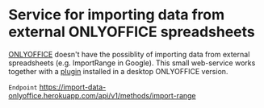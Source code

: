 # Service for importing data from external ONLYOFFICE spreadsheets

[ONLYOFFICE](https://www.onlyoffice.com/) doesn't have the possiblity of importing data from external spreadsheets (e.g. ImportRange in Google). This small web-service works together with a [plugin](https://github.com/dandm1986/Import_Data_Plugin_ONLYOFFICE) installed in a desktop ONLYOFFICE version.

`Endpoint` https://import-data-onlyoffice.herokuapp.com/api/v1/methods/import-range
